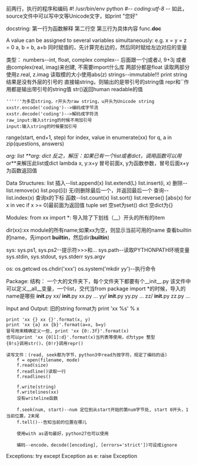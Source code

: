 前两行，执行的程序和编码
#! /usr/bin/env python
#-*- coding:utf-8 -*-
如此，source文件中可以写中文等Unicode文字，如print "您好"

docstring:
    第一行为函数解释
    第二行空
    第三行为具体内容
    func.__doc__

A value can be assigned to several variables simultaneously:
e.g.  x = y = z = 0
      a, b = b, a+b
      同时赋值的，先计算完右边的，然后同时赋给左边对应的变量

类型：
numbers--int, float, complex
    complex--
        后面跟一个j或者J, 9+3j
        或者由complex(real, imag)来创建, 不需要import什么库
        两部分都是float
        读取两部分使用z.real, z.imag
        读取模的大小使用abs(z)
strings--immutable!!!
    print string结果是没有外层的引号的
    直接输string，则输出的是带引号的string值
    repr和``作用都是输出带引号的string值
    str()返回human readable的值

    ''''''为多层string，r开头为raw string，u开头为Unicode string
    xxstr.encode('coding')-->编码成字节流
    xxstr.decode('coding')-->解码成字符流
    raw_input:输入string的时候不用加引号
    input:输入string的时候要加引号

range(start, end+1, step)
for index, value in enumerate(xx)
for q, a in zip(questions, answers)

*arg: list
**arg: dict
反之，解压：如果已有一个list或者dict，调用函数可以用*or**来解压此list或dict
lambda x, y:x+y    冒号前面x, y为函数参数，冒号后面x+y为函数返回值

Data Structures:
list
    插入--list.append(x)
          list.extend(L)
          list.insert(i, x)
    删除--list.remove(x)
          list.pop([i])  无i则删除最后一个，并返回最后一个
    查询--list.index(x)  查询x的下标
    函数--list.count(x)
          list.sort()
          list.reverse()
    [abs(x) for x in vec if x >= 0]最前面为返回值
tuple
set  空set为set()
dict 空dict为{}

Modules:
from xx import *:
导入除了下划线（__）开头的所有的item

dir(xx):xx module的所有name;如果xx为空，则显示当前可用的name
查看builtin的name，先import __builtin__，然后dir(__builtin__)

sys:
    sys.ps1, sys.ps2--提示符>>>和...
    sys.path--读取PYTHONPATH环境变量
    sys.stdin, sys.stdout, sys.stderr
    sys.argv

os:
    os.getcwd
    os.chdir('xxx')
    os.system('mkdir yy')--执行命令

Package:
    结构：
        一个大的文件夹下，每个文件夹下都要有个__init__.py
        该文件中可以定义__all__变量，一个list，交代当from package import *的时候，导入的name是哪些
        __init__.py
        xx/
            __init__.py
            xx.py
            ...
        yy/
            __init__.py
            yy.py
            ...
        zz/
            __init__.py
            zz.py
            ...

Input and Output:
    旧的string format为 print 'xx %s' % x

    print 'xx {} xx {}'.format(x, y)
    print 'xx {a} xx {b}'.format(a=x, b=y)
    冒号用来精确定义一些, print 'xx {0:.3f}'.format(x)
    也可以print 'xx {0[1]:d}'.format(x)当列表等使用，d为type 整型
    {0!s}调用str()，{0!r}调用repr()

    读写文件：(read, seek都为字节，python3中read为按字符，规定了编码的话)
        f = open(filename, mode)
        f.read(size)
        f.readline()读取一行
        f.readlines()

        f.write(string)
        f.writelines(xx)
        没有writeline函数

        f.seek(num, start)--num 定位到从start开始的第num字节处, start 0开头，1当前位置，2末尾
        f.tell()--告知当前的位置在哪儿

        使用with as语句最好，python27也可以使用

        编码--encode，decode([encoding], [errors='strict'])可设成ignore

Exceptions:
    try except Exception as e:
    raise Exception
